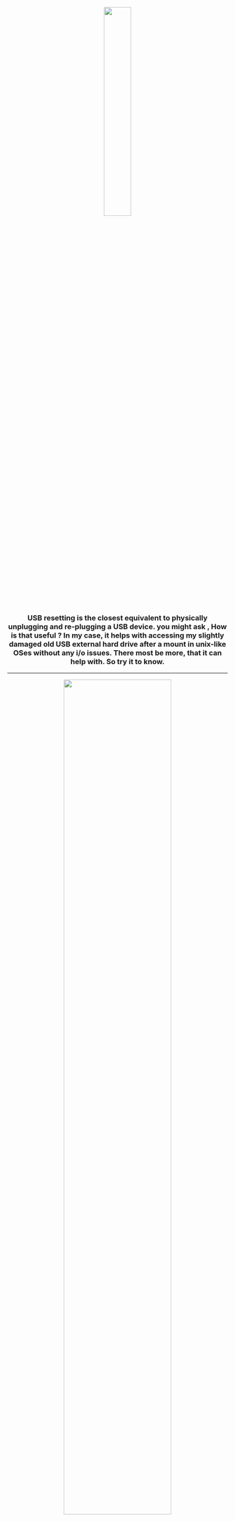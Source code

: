 <p align='center'>
<img width='35%' src='https://usb-resetter.github.io/images/logo.png' />
</p>
<h3 align='center'>
USB resetting is the closest equivalent to physically unplugging and re-plugging a USB device. you might ask , How is that useful ? In my case, it helps with accessing my slightly damaged old USB external hard drive after a mount in unix-like OSes without any i/o issues. There most be more, that it can help with. So try it to know.
</h3>
<hr />
<p align='center'>
<img src='https://usb-resetter.github.io/images/template.png' width='70%' />
</p>

## Setup:
#### - From the source:
> `git clone https://github.com/mrf345/usb-resetter` <br />
> `cd usb-resetter` <br />
> `pip install -r requirements.txt` <br />
> `python run.py`

#### - With executable:
> - You can get an executable that's suitable to your OS from : <br />
> https://sourceforge.net/projects/usb-resetter/

## OS support:
#### - Windows:
> This tool is based on PyUsb, an open source python library that requires some extra USB drivers to allow us to interact with USB devices. One of those drives is libusb, there's an old but still working perfectly window version of it on : <br />
> https://sourceforge.net/projects/libusb-win32/files/libusb-win32-releases/1.2.6.0/libusb-win32-devel-filter-1.2.6.0.exe/download

#### - MacOS:
> Since MacOS is actually a unix-like OS, the bundled libusb driver seems to work perfectly. Only issue that might accrue here, is not knowing exactly which device you want to reset, due to the short descriptors and unintended vague categories. So you can make use of the command <mark> system_profiler SPUSBDataType</mark> in terminal to get the idvendor, idproduct. Which are used to identify the devices in usb-resetter.

#### - GNU/Linux:
> Has no issue in running the bundled libusb drive, and using <mark>lsusb</mark> command to get the exact idvendor and idproduct, in case you confused the device. Another thing, some might consider it an issue, is the need for <mark>sudo</mark> since interacting with USB devices requires a higher permissions.

<br />
<p align='center'>
<img src='https://usb-resetter.github.io/images/gui.gif' />
</p>
